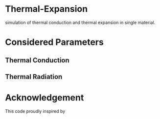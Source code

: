 # Thermal-Expansion
simulation of thermal conduction and thermal expansion in single material.

# Considered Parameters
## Thermal Conduction

## Thermal Radiation

# Acknowledgement
This code proudly inspired by 
